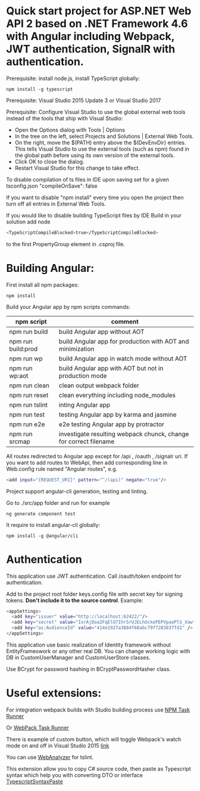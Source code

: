 # Quick start project for ASP.NET Web API 2 based on .NET Framework 4.6 with Angular including Webpack, JWT authentication, SignalR with authentication.
Prerequisite: install node.js, install TypeScript globally:
                          
    npm install -g typescript

Prerequisite: Visual Studio 2015 Update 3 or Visual Studio 2017

Prerequisite: Configure Visual Studio to use the global external web tools instead of the tools that ship with Visual Studio:
  - Open the Options dialog with Tools | Options
  - In the tree on the left, select Projects and Solutions | External Web Tools.
  - On the right, move the $(PATH) entry above the $(DevEnvDir) entries. This tells Visual Studio to use the external tools (such as npm) found in the global path before using its own version of the external tools.
  - Click OK to close the dialog.
  - Restart Visual Studio for this change to take effect.
  
To disable compilation of ts files in IDE upon saving set for a given tsconfig.json "compileOnSave": false

If you want to disable "npm install" every time you open the project then turn off all entries in External Web Tools.

If you would like to disable building TypeScript files by IDE Build in your solution add node
```sh
<TypeScriptCompileBlocked>true</TypeScriptCompileBlocked>
```
to the first PropertyGroup element in .csproj file.

# Building Angular:
First install all npm packages:

    npm install

Build your Angular app by npm scripts commands:


| npm script | comment |
| ------ | ------ |
| npm run build  | build Angular app without AOT |
| npm run build:prod | build Angular app for production with AOT and minimization |
| npm run wp  | build Angular app in watch mode without AOT |
| npm run wp:aot | build Angular app with AOT but not in production mode |
| npm run clean | clean output webpack folder |
| npm run reset  | clean everything including node_modules |
| npm run tslint  | inting Angular app |
| npm run test  | testing Angular app by karma and jasmine |
| npm run e2e  | e2e testing Angular app by protractor |
| npm run srcmap  | investigate resulting webpack chunck, change for correct filename |


All routes redirected to Angular app except for /api , /oauth , /signalr uri. If you want to add routes to WebApi, then add corresponding line in Web.config rule named "Angular routes", e.g. 
```sh
<add input="{REQUEST_URI}" pattern="^/(api)" negate="true"/>
```
 
 Project support angular-cli generation, testing and linting. 

 Go to ./src/app folder and run for example  

    ng generate component test  


 It require to install angular-cli globally:
 
    npm install -g @angular/cli


# Authentication

This application use JWT authentication.  Call /oauth/token endpoint for authentication. 

Add to the project root folder keys.config file with secret key for signing tokens. **Don't include it to the source control**. Example:
```sh
<appSettings>
  <add key="issuer" value="http://localhost:62422/"/>
  <add key="secret" value="IxrAjDoa2FqElO7IhrSrUJELhUckePEPVpaePlS_Xaw"/>
  <add key="as:AudienceId" value="414e1927a3884f68abc79f7283837fd1" />
</appSettings>
```

This application use basic realization of Identity framework without EntityFrameowork or any other real DB. You can change working logic with DB in CustomUserManager and CustomUserStore classes. 

Use BCrypt for password hashing in BCryptPasswordHasher class.

# Useful extensions:

For integration webpack builds with Studio building process use [NPM Task Runner](https://marketplace.visualstudio.com/items?itemName=MadsKristensen.NPMTaskRunner)

Or [WebPack Task Runner](https://marketplace.visualstudio.com/items?itemName=MadsKristensen.WebPackTaskRunner)

There is example of custom button, which will toggle Webpack's watch mode on and off in Visual Studio 2015 [link](https://github.com/webpack/docs/wiki/Usage-with-Visual-Studio)

You can use [WebAnalyzer](https://marketplace.visualstudio.com/items?itemName=MadsKristensen.WebAnalyzer) for tslint.

This extension allow you to copy C# source code, then paste as Typescript syntax which help you with converting DTO or interface [TypescriptSyntaxPaste](https://marketplace.visualstudio.com/items?itemName=NhaBuiDuc.TypescriptSyntaxPaste)
